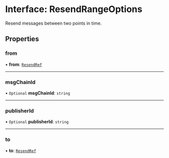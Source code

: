 # Interface: ResendRangeOptions

Resend messages between two points in time.

## Properties

### from

• **from**: [`ResendRef`](ResendRef.md)

___

### msgChainId

• `Optional` **msgChainId**: `string`

___

### publisherId

• `Optional` **publisherId**: `string`

___

### to

• **to**: [`ResendRef`](ResendRef.md)
